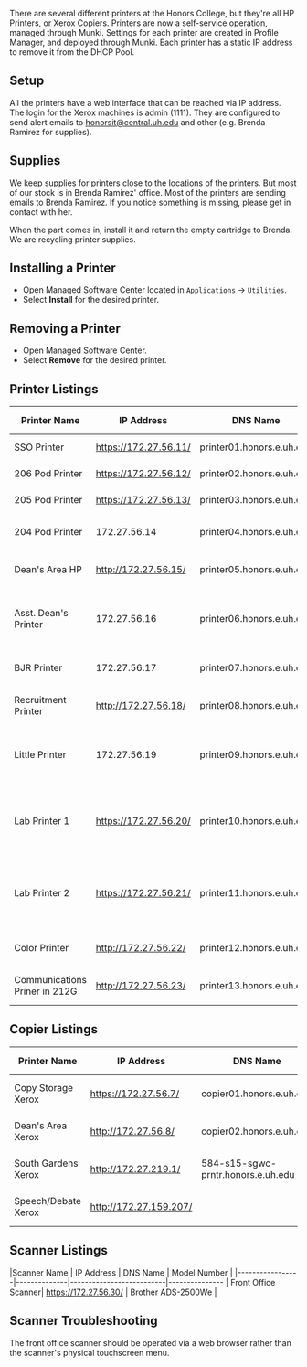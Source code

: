 There are several different printers at the Honors College, but they're all HP Printers, or Xerox Copiers. Printers are now a self-service operation, managed through Munki. Settings for each printer are created in Profile Manager, and deployed through Munki. Each printer has a static IP address to remove it from the DHCP Pool.

## Setup
All the printers have a web interface that can be reached via IP address. The login for the Xerox machines is admin (1111). They are configured to send alert emails to honorsit@central.uh.edu and other (e.g. Brenda Ramirez for supplies).

## Supplies
We keep supplies for printers close to the locations of the printers. But most of our stock is in Brenda Ramirez' office. Most of the printers are sending emails to Brenda Ramirez. If you notice something is missing, please get in contact with her.

When the part comes in, install it and return the empty cartridge to Brenda. We are recycling printer supplies.

## Installing a Printer

* Open Managed Software Center located in ```Applications``` -> ```Utilities```.
* Select **Install** for the desired printer.


## Removing a Printer

* Open Managed Software Center.
* Select **Remove** for the desired printer.


## Printer Listings


| Printer Name    | IP Address   | DNS Name                  | Model Number  |
|-----------------|--------------|---------------------------|---------------|
| SSO Printer     | https://172.27.56.11/ | printer01.honors.e.uh.edu | HP 600 Series |
| 206 Pod Printer | https://172.27.56.12/ | printer02.honors.e.uh.edu | HP 600 Series |
| 205 Pod Printer | https://172.27.56.13/ | printer03.honors.e.uh.edu | HP 600 Series |
| 204 Pod Printer | 172.27.56.14 | printer04.honors.e.uh.edu | HP 4250 Series|
| Dean's Area HP  | http://172.27.56.15/ | printer05.honors.e.uh.edu | HP 4200 Series|
| Asst. Dean's Printer | 172.27.56.16 | printer06.honors.e.uh.edu | HP 4050 Series w/ 3rd Tray |
| BJR Printer	| 172.27.56.17 | printer07.honors.e.uh.edu | HP P2055 Series |
| Recruitment Printer | http://172.27.56.18/ | printer08.honors.e.uh.edu | HP P2055 Series |
| Little Printer | 172.27.56.19 | printer09.honors.e.uh.edu | HP P2055 Series w/ 3rd Tray |
| Lab Printer 1 | https://172.27.56.20/ | printer10.honors.e.uh.edu | HP 600 Series w/ Duplexer and 3rd Tray |
| Lab Printer 2 | https://172.27.56.21/ | printer11.honors.e.uh.edu | HP 600 Series w/ Duplexer and 3rd Tray |
| Color Printer | http://172.27.56.22/ | printer12.honors.e.uh.edu | Xerox Phaser 7400DN |
| Communications Priner in 212G | http://172.27.56.23/ | printer13.honors.e.uh.edu | HP LaserJet M402dn |


## Copier Listings


| Printer Name    | IP Address   | DNS Name                  | Model Number  |
-----------------|--------------|---------------------------|---------------|
| Copy Storage Xerox| https://172.27.56.7/ | copier01.honors.e.uh.edu | Xerox WorkCentre 5855 |
| Dean's Area Xerox | http://172.27.56.8/ | copier02.honors.e.uh.edu | Xerox WorkCentre 3615 |
| South Gardens Xerox | http://172.27.219.1/ | 584-s15-sgwc-prntr.honors.e.uh.edu | Xerox WorkCenter 5755 |
| Speech/Debate Xerox | http://172.27.159.207/ |  | Xerox WorkCenter 4250 |


## Scanner Listings

|Scanner Name     | IP Address   | DNS Name                 | Model Number
|
|-----------------|--------------|--------------------------|---------------
| Front Office Scanner| https://172.27.56.30/ | Brother ADS-2500We |

## Scanner Troubleshooting

The front office scanner should be operated via a web browser rather than the scanner's physical touchscreen menu.
